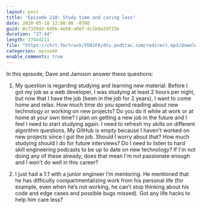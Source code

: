 ```yaml
---
layout: post
title: "Episode 210: Study time and caring less"
date: 2020-05-18 12:00:00 -0700
guid: 0c7339d3-6d6b-4eb0-a0ef-dc1b0a29f25b
duration: "27:44"
length: 27444211
file: "https://chrt.fm/track/FD81F6/dts.podtrac.com/redirect.mp3/download.softskills.audio/sse-210.mp3"
categories: episode
enable_comments: true
---
```


In this episode, Dave and Jamison answer these questions:

1. My question is regarding studying and learning new material. Before I got my job as a web developer, I was studying at least 2 hours per night, but now that I have the job (been in the job for 2 years), I want to come home and relax. How much time do you spend reading about new technology or working on new projects? Do you do it while at work or at home at your own time?
   I plan on getting a new job in the future and I feel I need to start studying again. I need to refresh my skills on different algorithm questions. My GitHub is empty because I haven't worked on new projects since I got the job. Should I worry about that? How much studying should I do for future interviews? Do I need to listen to hard skill engineering podcasts to be up to date on new technology? If I'm not doing any of these already, does that mean I'm not passionate enough and I won't do well in this career?


2. I just had a 1:1 with a junior engineer I’m mentoring. He mentioned that he has difficulty compartmentalizing work from his personal life (for example, even when he’s not working, he can’t stop thinking about his code and edge cases and possible bugs missed). Got any life hacks to help him care less?
